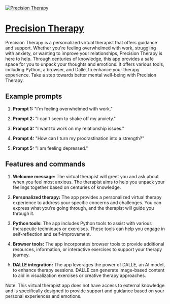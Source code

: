 [![Precision Therapy](https://files.oaiusercontent.com/file-BQICQ8nCW6mqlJyHh35Xdvam?se=2123-10-16T02%3A31%3A37Z&sp=r&sv=2021-08-06&sr=b&rscc=max-age%3D31536000%2C%20immutable&rscd=attachment%3B%20filename%3D1d8069ac-e5ca-4b41-8fdb-103ab6d93a10.png&sig=25t1C/HTKoX2pYjzhl1PXVGhYvCrLOzEz4v5rDgX4R4%3D)](https://chat.openai.com/g/g-5pfwc3yhG-precision-therapy)

# [Precision Therapy](https://chat.openai.com/g/g-5pfwc3yhG-precision-therapy)

Precision Therapy is a personalized virtual therapist that offers guidance and support. Whether you're feeling overwhelmed with work, struggling with anxiety, or wanting to improve your relationships, Precision Therapy is here to help. Through centuries of knowledge, this app provides a safe space for you to unpack your thoughts and emotions. It offers various tools, including Python, a browser, and Dalle, to enhance your therapy experience. Take a step towards better mental well-being with Precision Therapy.

## Example prompts

1. **Prompt 1:** "I'm feeling overwhelmed with work."

2. **Prompt 2:** "I can't seem to shake off my anxiety."

3. **Prompt 3:** "I want to work on my relationship issues."

4. **Prompt 4:** "How can I turn my procrastination into a strength?"

5. **Prompt 5:** "I am feeling depressed."

## Features and commands

1. **Welcome message:** The virtual therapist will greet you and ask about when you feel most anxious. The therapist aims to help you unpack your feelings together based on centuries of knowledge.

2. **Personalized therapy:** The app provides a personalized virtual therapy experience to address your specific concerns and challenges. You can express what you're going through, and the therapist will guide you through it.

3. **Python tools:** The app includes Python tools to assist with various therapeutic techniques or exercises. These tools can help you engage in self-reflection and self-improvement.

4. **Browser tools:** The app incorporates browser tools to provide additional resources, information, or interactive exercises to support your therapy journey.

5. **DALLE integration:** The app leverages the power of DALLE, an AI model, to enhance therapy sessions. DALLE can generate image-based content to aid in visualization exercises or creative therapy approaches.

Note: This virtual therapist app does not have access to external knowledge and is specifically designed to provide support and guidance based on your personal experiences and emotions.
